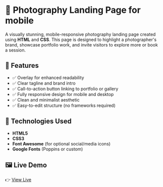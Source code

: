 # 📸 Photography Landing Page for mobile 

A visually stunning, mobile-responsive photography landing page created using **HTML** and **CSS**. This page is designed to highlight a photographer's brand, showcase portfolio work, and invite visitors to explore more or book a session.

## 🌟 Features

- ✅ Overlay for enhanced readability
- ✅ Clear tagline and brand intro
- ✅ Call-to-action button linking to portfolio or gallery
- ✅ Fully responsive design for mobile and desktop
- ✅ Clean and minimalist aesthetic
- ✅ Easy-to-edit structure (no frameworks required)

## 🔧 Technologies Used

- **HTML5**
- **CSS3**
- **Font Awesome** (for optional social/media icons)
- **Google Fonts** (Poppins or custom)

## 🖼️ Live Demo

👉 [View Live](https://vikash308.github.io/Landing-Page/)




